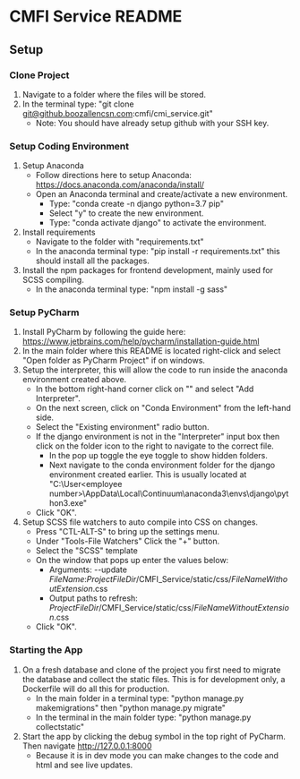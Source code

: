 # CMFI Service README

## Setup

### Clone Project

1. Navigate to a folder where the files will be stored.
2. In the terminal type: "git clone git@github.boozallencsn.com:cmfi/cmi_service.git"
    * Note: You should have already setup github with your SSH key.

### Setup Coding Environment

1. Setup Anaconda
    * Follow directions here to setup Anaconda: https://docs.anaconda.com/anaconda/install/
    * Open an Anaconda terminal and create/activate a new environment.
        * Type: "conda create -n django python=3.7 pip"
        * Select "y" to create the new environment.
        * Type: "conda activate django" to activate the environment.
2. Install requirements
    * Navigate to the folder with "requirements.txt"
    * In the anaconda terminal type: "pip install -r requirements.txt" this should install all the packages.
3. Install the npm packages for frontend development, mainly used for SCSS compiling.
    * In the anaconda terminal type: "npm install -g sass"
    
### Setup PyCharm

1. Install PyCharm by following the guide here: https://www.jetbrains.com/help/pycharm/installation-guide.html
2. In the main folder where this README is located right-click and select "Open folder as PyCharm Project" if on windows.
3. Setup the interpreter, this will allow the code to run inside the anaconda environment created above.
    * In the bottom right-hand corner click on "<No interpreter>" and select "Add Interpreter".
    * On the next screen, click on "Conda Environment" from the left-hand side.
    * Select the "Existing environment" radio button.
    * If the django environment is not in the "Interpreter" input box then click on the folder icon to the right to navigate to the correct file.
        * In the pop up toggle the eye toggle to show hidden folders.
        * Next navigate to the conda environment folder for the django environment created earlier. This is usually located at "C:\User\<employee number>\AppData\Local\Continuum\anaconda3\envs\django\python3.exe"
    * Click "OK".
4. Setup SCSS file watchers to auto compile into CSS on changes.
    * Press "CTL-ALT-S" to bring up the settings menu.
    * Under "Tools-File Watchers" Click the "+" button.
    * Select the "SCSS" template
    * On the window that pops up enter the values below:
        * Arguments: --update $FileName$:$ProjectFileDir$/CMFI_Service/static/css/$FileNameWithoutExtension$.css
        * Output paths to refresh: $ProjectFileDir$/CMFI_Service/static/css/$FileNameWithoutExtension$.css
    * Click "OK".  
    
### Starting the App

1. On a fresh database and clone of the project you first need to migrate the database and collect the static files. This is for development only, a Dockerfile will do all this for production.
    * In the main folder in a terminal type: "python manage.py makemigrations" then "python manage.py migrate"
    * In the terminal in the main folder type: "python manage.py collectstatic"
2. Start the app by clicking the debug symbol in the top right of PyCharm. Then navigate http://127.0.0.1:8000
    * Because it is in dev mode you can make changes to the code and html and see live updates.